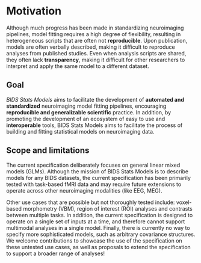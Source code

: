 # Motivation

Although much progress has been made in standardizing neuroimaging pipelines, 
model fitting requires a high degree of flexibility, 
resulting in heterogeneous scripts that are often not **reproducible**. 
Upon publication, models are often verbally described, 
making it difficult to reproduce analyses from published studies. 
Even when analysis scripts are shared, they often lack **transparency**, 
making it difficult for other researchers to interpret 
and apply the same model to a different dataset. 

## Goal

*BIDS Stats Models* aims to facilitate the development 
of **automated and standardized** neuroimaging model fitting pipelines, 
encouraging **reproducible and generalizable scientific** practice. 
In addition, by promoting the development of an ecosystem of easy 
to use and **interoperable** tools, 
BIDS Stats Models aims to facilitate the process of building 
and fitting statistical models on neuroimaging data.

## Scope and limitations

The current specification deliberately focuses on general linear mixed models (GLMs). 
Although the mission of BIDS Stats Models is to describe models for any BIDS datasets, 
the current specification has been primarily tested with task-based fMRI data 
and may require future extensions to operate across other neuroimaging modalities (like EEG, MEG).

Other use cases that are possible but not thoroughly tested include: 
voxel-based morphometry (VBM), region of interest (ROI) analyses 
and contrasts between multiple tasks. 
In addition, the current specification is designed to operate on a single set of inputs at a time, 
and therefore cannot support multimodal analyses in a single model. 
Finally, there is currently no way to specify more sophisticated models, 
such as arbitrary covariance structures. 
We welcome contributions to showcase the use of the specification 
on these untested use cases, as well as proposals to extend the specification 
to support a broader range of analyses!
